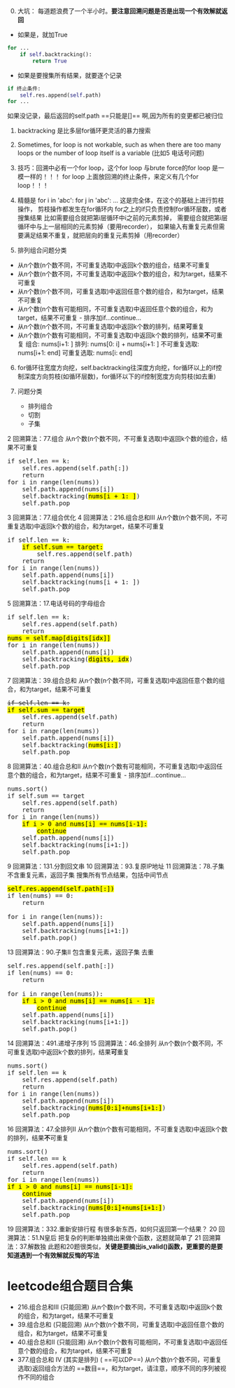 0. 大坑： 每道题浪费了一个半小时。**要注意回溯问题是否是出现一个有效解就返回**
+ 如果是，就加True
```python
for ...
    if self.backtracking():
        return True
```
+ 如果是要搜集所有结果，就要逐个记录
```python
if 终止条件:
    self.res.append(self.path)
for ...
```
如果没记录，最后返回的self.path ==只能是[]== 啊,因为所有的变更都已被归位

1. backtracking 是比多层for循环更灵活的暴力搜索

2. Sometimes, for loop is not workable, such as when there are too many loops or
the number of loop itself is a variable (比如5 电话号问题)

1. 技巧：回溯中必有一个for loop，这个for loop 与brute force的for loop 是一模一样的！！！
for loop 上面放回溯的终止条件，来定义有几个for loop！！！

1. 精髓是
for i in 'abc':
    for j in 'abc':
        ...
这是完全体，在这个的基础上进行剪枝操作，
剪枝操作都发生在for循环内
for之上的if只负责控制for循环层数，或者搜集结果
比如需要组合就把第i层循环中i之前的元素剪掉，
需要组合就把第i层循环中与上一层相同的元素剪掉（要用recorder），
如果输入有重复元素但需要满足结果不重复，就把层向的重复元素剪掉（用recorder）


5. 排列组合问题分类
 + 从n个数(n个数不同，不可重复选取)中返回k个数的组合，结果不可重复
 + 从n个数(n个数不同，不可重复选取)中返回k个数的组合，和为target，结果不可重复
 + 从n个数(n个数不同，可重复选取)中返回任意个数的组合，和为target，结果不可重复
 + 从n个数(n个数有可能相同，不可重复选取)中返回任意个数的组合，和为target，结果不可重复 - 排序加if...continue...
 + 从n个数(n个数不同，不可重复选取)中返回k个数的排列，结果**可**重复
 + 从n个数(n个数有可能相同，不可重复选取)中返回k个数的排列，结果**不**可重复
 组合: nums[i+1: ]
 排列: nums[0: i] + nums[i+1: ]
 不可重复选取: nums[i+1: end]
 可重复选取: nums[i: end]
 
6. for循环往宽度方向挖，self.backtracking往深度方向挖，for循环以上的if控制深度方向剪枝(如循环层数)，for循环以下的if控制宽度方向剪枝(如去重)

7. 问题分类
   + 排列组合
   + 切割
   + 子集

2	回溯算法：77.组合 
从n个数(n个数不同，不可重复选取)中返回k个数的组合，结果不可重复
<pre>
if self.len == k:
    self.res.append(self.path[:])
    return
for i in range(len(nums))
    self.path.append(nums[i])
    self.backtracking(<mark>nums[i + 1: ]</mark>)
    self.path.pop
</pre>
3	回溯算法：77.组合优化
4	回溯算法：216.组合总和III 
从n个数(n个数不同，不可重复选取)中返回k个数的组合，和为target，结果不可重复
<pre>
if self.len == k:
    <mark>if self.sum == target:</mark>
        self.res.append(self.path)
    return
for i in range(len(nums))
    self.path.append(nums[i])
    self.backtracking(nums[i + 1: ])
    self.path.pop
</pre>
5	回溯算法：17.电话号码的字母组合 
<pre>
if self.len == k:
    self.res.append(self.path)
    return
<mark>nums = self.map[digits[idx]]</mark>
for i in range(len(nums))
    self.path.append(nums[i])
    self.backtracking(<mark>digits, idx</mark>)
    self.path.pop
</pre>
7	回溯算法：39.组合总和 
从n个数(n个数不同，可重复选取)中返回任意个数的组合，和为target，结果不可重复
<pre>
<s>if self.len == k:</s>
<mark>if self.sum == target</mark>
    self.res.append(self.path)
    return
for i in range(len(nums))
    self.path.append(nums[i])
    self.backtracking(<mark>nums[i:]</mark>)
    self.path.pop
</pre>
8	回溯算法：40.组合总和II
从n个数(n个数有可能相同，不可重复选取)中返回任意个数的组合，和为target，结果不可重复 - 排序加if...continue...
<pre>
nums.sort()
if self.sum == target
    self.res.append(self.path)
    return
for i in range(len(nums))
    <mark>if i > 0 and nums[i] == nums[i-1]:</mark>
        <mark>continue</mark>
    self.path.append(nums[i])
    self.backtracking(nums[i+1:])
    self.path.pop
</pre>
9	回溯算法：131.分割回文串
10	回溯算法：93.复原IP地址
11	回溯算法：78.子集
不含重复元素，返回子集
搜集所有节点结果，包括中间节点
<pre>
<mark>self.res.append(self.path[:])</mark>
if len(nums) == 0:
    return

for i in range(len(nums)):
    self.path.append(nums[i])
    self.backtracking(nums[i+1:])
    self.path.pop()
</pre>
13	回溯算法：90.子集II
包含重复元素，返回子集
去重
<pre>
self.res.append(self.path[:])
if len(nums) == 0:
    return

for i in range(len(nums)):
    <mark>if i > 0 and nums[i] == nums[i - 1]:</mark>
        <mark>continue</mark>
    self.path.append(nums[i])
    self.backtracking(nums[i+1:])
    self.path.pop()
</pre>
14	回溯算法：491.递增子序列
15	回溯算法：46.全排列
从n个数(n个数不同，不可重复选取)中返回k个数的排列，结果**可**重复
<pre>
nums.sort()
if self.len == k
    self.res.append(self.path)
    return
for i in range(len(nums))
    self.path.append(nums[i])
    self.backtracking(<mark>nums[0:i]+nums[i+1:]</mark>)
    self.path.pop
</pre>

16	回溯算法：47.全排列II
从n个数(n个数有可能相同，不可重复选取)中返回k个数的排列，结果**不**可重复
<pre>
nums.sort()
if self.len == k
    self.res.append(self.path)
    return
for i in range(len(nums))
<mark>if i > 0 and nums[i] == nums[i-1]:</mark>
    <mark>continue</mark>
    self.path.append(nums[i])
    self.backtracking(<mark>nums[0:i]+nums[i+1:]</mark>)
    self.path.pop
</pre>

19	回溯算法：332.重新安排行程
有很多新东西，如何只返回第一个结果？
20	回溯算法：51.N皇后
把复杂的判断单独摘出来做个函数，这题就简单了
21	回溯算法：37.解数独
此题和20题很类似，**关键是要摘出is_valid()函数，更重要的是要知道遇到一个有效解就反悔的写法**

# leetcode组合题目合集
+ 216.组合总和III (只能回溯)
从n个数(n个数不同，不可重复选取)中返回k个数的组合，和为target，结果不可重复
+ 39.组合总和 (只能回溯)
从n个数(n个数不同，可重复选取)中返回任意个数的组合，和为target，结果不可重复
+ 40.组合总和II (只能回溯)
从n个数(n个数有可能相同，不可重复选取)中返回任意个数的组合，和为target，结果不可重复
+ 377.组合总和 Ⅳ (其实是排列) ( ==可以DP==)
从n个数(n个数不同，可重复选取)返回组合方法的 ==数目==，和为target，请注意，顺序不同的序列被视作不同的组合





